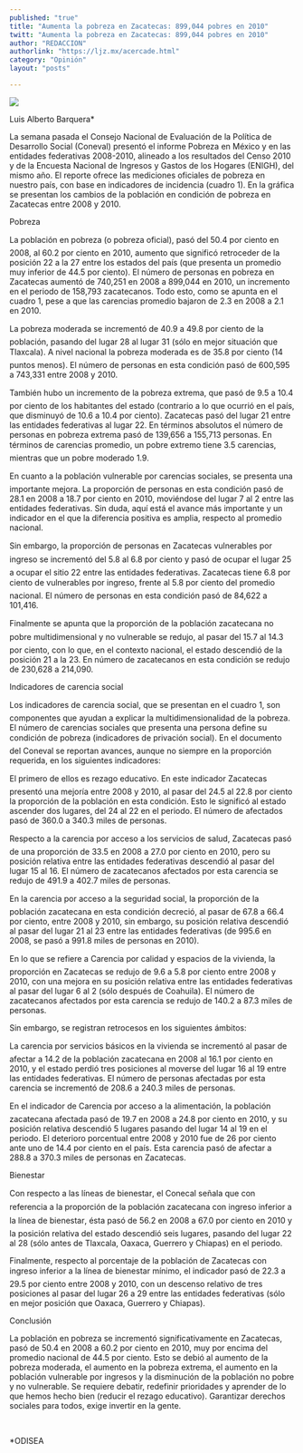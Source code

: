 ```yaml
---
published: "true"
title: "Aumenta la pobreza en Zacatecas: 899,044 pobres en 2010"
twitt: "Aumenta la pobreza en Zacatecas: 899,044 pobres en 2010"
author: "REDACCION"
authorlink: "https://ljz.mx/acercade.html"
category: "Opinión"
layout: "posts"

---
```

![](http://i.imgur.com/uZEDrqem.jpg
)


  Luis Alberto Barquera*



  La semana pasada el Consejo Nacional de Evaluación de la Política de Desarrollo Social (Coneval) presentó el informe Pobreza en México y en las entidades federativas 2008-2010, alineado a los resultados del Censo 2010 y de la Encuesta Nacional de Ingresos y Gastos de los Hogares (ENIGH), del mismo año. El reporte ofrece las mediciones oficiales de pobreza en nuestro país, con base en indicadores de incidencia (cuadro 1). En la gráfica se presentan los cambios de la población en condición de pobreza en Zacatecas entre 2008 y 2010.



  Pobreza



  La población en pobreza (o pobreza oficial), pasó del 50.4 por ciento en 2008, al 60.2 por ciento en 2010, aumento que significó retroceder de la posición 22 a la 27 entre los estados del país (que presenta un promedio muy inferior de 44.5 por ciento). El número de personas en pobreza en Zacatecas aumentó de 740,251 en 2008 a 899,044 en 2010, un incremento en el periodo de 158,793 zacatecanos. Todo esto, como se apunta en el cuadro 1, pese a que las carencias promedio bajaron de 2.3 en 2008 a 2.1 en 2010.



  La pobreza moderada se incrementó de 40.9 a 49.8 por ciento de la población, pasando del lugar 28 al lugar 31 (sólo en mejor situación que Tlaxcala). A nivel nacional la pobreza moderada es de 35.8 por ciento (14 puntos menos). El número de personas en esta condición pasó de 600,595 a 743,331 entre 2008 y 2010.



  También hubo un incremento de la pobreza extrema, que pasó de 9.5 a 10.4 por ciento de los habitantes del estado (contrario a lo que ocurrió en el país, que disminuyó de 10.6 a 10.4 por ciento). Zacatecas pasó del lugar 21 entre las entidades federativas al lugar 22. En términos absolutos el número de personas en pobreza extrema pasó de 139,656 a 155,713 personas. En términos de carencias promedio, un pobre extremo tiene 3.5 carencias, mientras que un pobre moderado 1.9.



  En cuanto a la población vulnerable por carencias sociales, se presenta una importante mejora. La proporción de personas en esta condición pasó de 28.1 en 2008 a 18.7 por ciento en 2010, moviéndose del lugar 7 al 2 entre las entidades federativas. Sin duda, aquí está el avance más importante y un indicador en el que la diferencia positiva es amplia, respecto al promedio nacional.



  Sin embargo, la proporción de personas en Zacatecas vulnerables por ingreso se incrementó del 5.8 al 6.8 por ciento y pasó de ocupar el lugar 25 a ocupar el sitio 22 entre las entidades federativas. Zacatecas tiene 6.8 por ciento de vulnerables por ingreso, frente al 5.8 por ciento del promedio nacional. El número de personas en esta condición pasó de 84,622 a 101,416.



  Finalmente se apunta que la proporción de la población zacatecana no pobre multidimensional y no vulnerable se redujo, al pasar del 15.7 al 14.3 por ciento, con lo que, en el contexto nacional, el estado descendió de la posición 21 a la 23. En número de zacatecanos en esta condición se redujo de 230,628 a 214,090.



  Indicadores de carencia social



  Los indicadores de carencia social, que se presentan en el cuadro 1, son componentes que ayudan a explicar la multidimensionalidad de la pobreza. El número de carencias sociales que presenta una persona define su condición de pobreza (indicadores de privación social). En el documento del Coneval se reportan avances, aunque no siempre en la proporción requerida, en los siguientes indicadores:



  El primero de ellos es rezago educativo. En este indicador Zacatecas presentó una mejoría entre 2008 y 2010, al pasar del 24.5 al 22.8 por ciento la proporción de la población en esta condición. Esto le significó al estado ascender dos lugares, del 24 al 22 en el periodo. El número de afectados pasó de 360.0 a 340.3 miles de personas.



  Respecto a la carencia por acceso a los servicios de salud, Zacatecas pasó de una proporción de 33.5 en 2008 a 27.0 por ciento en 2010, pero su posición relativa entre las entidades federativas descendió al pasar del lugar 15 al 16. El número de zacatecanos afectados por esta carencia se redujo de 491.9 a 402.7 miles de personas.



  En la carencia por acceso a la seguridad social, la proporción de la población zacatecana en esta condición decreció, al pasar de 67.8 a 66.4 por ciento, entre 2008 y 2010, sin embargo, su posición relativa descendió al pasar del lugar 21 al 23 entre las entidades federativas (de 995.6 en 2008, se pasó a 991.8 miles de personas en 2010).



  En lo que se refiere a Carencia por calidad y espacios de la vivienda, la proporción en Zacatecas se redujo de 9.6 a 5.8 por ciento entre 2008 y 2010, con una mejora en su posición relativa entre las entidades federativas al pasar del lugar 6 al 2 (sólo después de Coahuila). El número de zacatecanos afectados por esta carencia se redujo de 140.2 a 87.3 miles de personas.



  Sin embargo, se registran retrocesos en los siguientes ámbitos:



  La carencia por servicios básicos en la vivienda se incrementó al pasar de afectar a 14.2 de la población zacatecana en 2008 al 16.1 por ciento en 2010, y el estado perdió tres posiciones al moverse del lugar 16 al 19 entre las entidades federativas. El número de personas afectadas por esta carencia se incrementó de 208.6 a 240.3 miles de personas.



  En el indicador de Carencia por acceso a la alimentación, la población zacatecana afectada pasó de 19.7 en 2008 a 24.8 por ciento en 2010, y su posición relativa descendió 5 lugares pasando del lugar 14 al 19 en el periodo. El deterioro porcentual entre 2008 y 2010 fue de 26 por ciento ante uno de 14.4 por ciento en el país. Esta carencia pasó de afectar a 288.8 a 370.3 miles de personas en Zacatecas.



  Bienestar



  Con respecto a las líneas de bienestar, el Conecal señala que con referencia a la proporción de la población zacatecana con ingreso inferior a la línea de bienestar, ésta pasó de 56.2 en 2008 a 67.0 por ciento en 2010 y la posición relativa del estado descendió seis lugares, pasando del lugar 22 al 28 (sólo antes de Tlaxcala, Oaxaca, Guerrero y Chiapas) en el periodo.



  Finalmente, respecto al porcentaje de la población de Zacatecas con ingreso inferior a la línea de bienestar mínimo, el indicador pasó de 22.3 a 29.5 por ciento entre 2008 y 2010, con un descenso relativo de tres posiciones al pasar del lugar 26 a 29 entre las entidades federativas (sólo en mejor posición que Oaxaca, Guerrero y Chiapas).



  Conclusión



  La población en pobreza se incrementó significativamente en Zacatecas, pasó de 50.4 en 2008 a 60.2 por ciento en 2010, muy por encima del promedio nacional de 44.5 por ciento. Esto se debió al aumento de la pobreza moderada, el aumento en la pobreza extrema, el aumento en la población vulnerable por ingresos y la disminución de la población no pobre y no vulnerable. Se requiere debatir, redefinir prioridades y aprender de lo que hemos hecho bien (reducir el rezago educativo). Garantizar derechos sociales para todos, exige invertir en la gente.



   



  *ODISEA

